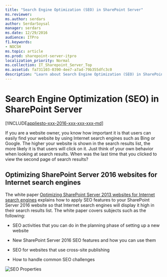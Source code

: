 ```yaml
---
title: "Search Engine Optimization (SEO) in SharePoint Server"
ms.reviewer: 
ms.author: serdars
author: SerdarSoysal
manager: serdars
ms.date: 12/29/2016
audience: ITPro
f1.keywords:
- NOCSH
ms.topic: article
ms.prod: sharepoint-server-itpro
localization_priority: Normal
ms.collection: IT_Sharepoint_Server_Top
ms.assetid: fa731103-0390-4ee7-a7ad-79b355dfc3c0
description: "Learn about Search Engine Optimization (SEO) in SharePoint Server 2016."
---
```


# Search Engine Optimization (SEO) in SharePoint Server

[!INCLUDE[appliesto-xxx-2016-xxx-xxx-xxx-md](../includes/appliesto-xxx-2016-xxx-xxx-xxx-md.md)]
  
If you are a website owner, you know how important it is that users can easily find your website by using Internet search engines such as Bing or Google. The higher your website is shown in the search results list, the more likely it is that users will click on it. Just think of your own behavior when looking at search results. When was the last time that you clicked to view the second page of search results?
  
## Optimizing SharePoint Server 2016 websites for Internet search engines

The white paper [Optimizing SharePoint Server 2013 websites for Internet search engines](https://go.microsoft.com/fwlink/p/?LinkId=400784) explains how to apply SEO features to your SharePoint Server 2016 website so that Internet search engines will display it high in their search results list. The white paper covers subjects such as the following: 
  
- SEO activities that you can do in the planning phase of setting up a new website
    
- New SharePoint Server 2016 SEO features and how you can use them
    
- SEO for websites that use cross-site publishing
    
- How to handle common SEO challenges
    
![SEO Properties](../media/OTCSP_SEOProperties.png)
  


